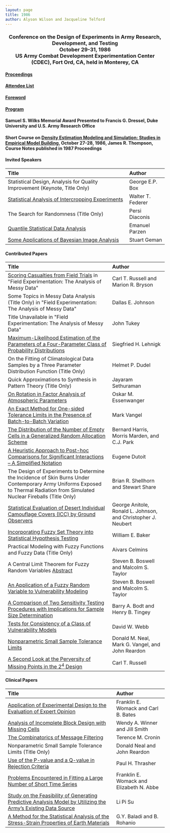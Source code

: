 ```yaml
---
layout: page
title: 1986
author: Alyson Wilson and Jacqueline Telford
---
```

<div align="center"><h3>Conference on the Design of Experiments in Army Research, Development, and Testing<br>
October 29-31, 1986<br>
US Army Combat Development Experimentation Center (CDEC), Fort Ord, CA, held in Monterey, CA</h3></div>


#### [Proceedings](https://alysongwilson.github.io/ACAS/DOE4/DOE32.pdf#page=2)

#### [Attendee List](https://alysongwilson.github.io/ACAS/DOE4/DOE32.pdf#page=424)

#### [Foreword](https://alysongwilson.github.io/ACAS/DOE4/DOE32.pdf#page=6)

#### [Program](https://alysongwilson.github.io/ACAS/DOE4/DOE32.pdf#page=12)

#### Samuel S. Wilks Memorial Award Presented to Francis G. Dressel, Duke University and U.S. Army Research Office

#### Short Course on [Density Estimation Modeling and Simulation: Studies in Empirical Model Building](https://alysongwilson.github.io/ACAS/DOE4/DOE33.pdf#page=190), October 27-28, 1986, James R. Thompson, Course Notes published in 1987 Proceedings 


#### Invited Speakers

| Title | Author |
| :--- | :--- |
| Statistical Design, Analysis for Quality Improvement (Keynote, Title Only) | George E.P. Box |
| [Statistical Analysis of Intercropping Experiments](https://alysongwilson.github.io/ACAS/DOE4/DOE32.pdf#page=18) | Walter T. Federer |
| The Search for Randomness (Title Only) | Persi Diaconis |
| [Quantile Statistical Data Analysis](https://alysongwilson.github.io/ACAS/DOE4/DOE32.pdf#page=298) | Emanuel Parzen |
| [Some Applications of Bayesian Image Analysis](https://alysongwilson.github.io/ACAS/DOE4/DOE32.pdf#page=394) | Stuart Geman |


#### Contributed Papers

| Title | Author |
| :--- | :--- |
| [Scoring Casualties from Field Trials](https://alysongwilson.github.io/ACAS/DOE4/DOE32.pdf#page=48) in "Field Experimentation: The Analysis of Messy Data" | Carl T. Russell and Marion R. Bryson |
| Some Topics in Messy Data Analysis (Title Only) in "Field Experimentation: The Analysis of Messy Data" | Dallas E. Johnson |
| Title Unavailable in "Field Experimentation: The Analysis of Messy Data" | John Tukey |
| [Maximum-Likelihood Estimation of the Parameters of a Four-Parameter Class of Probability Distributions](https://alysongwilson.github.io/ACAS/DOE4/DOE32.pdf#page=70) | Siegfried H. Lehnigk |
| On the Fitting of Climatological Data Samples by a Three Parameter Distribution Function (Title Only) | Helmet P. Dudel |
| Quick Approximations to Synthesis in Pattern Theory (Title Only) | Jayaram Sethuraman |  
| [On Rotation in Factor Analysis of Atmospheric Parameters](https://alysongwilson.github.io/ACAS/DOE4/DOE32.pdf#page=76) | Oskar M. Essenwanger |
| [An Exact Method for One-sided Tolerance Limits in the Presence of Batch-to-Batch Variation](https://alysongwilson.github.io/ACAS/DOE4/DOE32.pdf#page=94) | Mark Vangel |
| [The Distribution of the Number of Empty Cells in a Generalized Random Allocation Scheme](https://alysongwilson.github.io/ACAS/DOE4/DOE32.pdf#page=120) | Bernard Harris, Morris Marden, and C.J. Park |
| [A Heuristic Approach to Post-hoc Comparisons for Significant Interactions – A Simplified Notation](https://alysongwilson.github.io/ACAS/DOE4/DOE32.pdf#page=178) | Eugene Dutoit |
| The Design of Experiments to Determine the Incidence of Skin Burns Under Contemporary Army Uniforms Exposed to Thermal Radiation from Simulated Nuclear Fireballs (Title Only) | Brian R. Shellhorn and Stewart Share |
| [Statistical Evaluation of Desert Individual Camouflage Covers (ICC) by Ground Observers](https://alysongwilson.github.io/ACAS/DOE4/DOE32.pdf#page=198) | George Anitole, Ronald L. Johnson, and Christopher J. Neubert |
| [Incorporating Fuzzy Set Theory into Statistical Hypothesis Testing](https://alysongwilson.github.io/ACAS/DOE4/DOE32.pdf#page=256) | William E. Baker |
| Practical Modeling with Fuzzy Functions and Fuzzy Data (Title Only) | Aivars Celmins |
| A Central Limit Theorem for Fuzzy Random Variables [Abstract](https://alysongwilson.github.io/ACAS/DOE4/DOE32.pdf#page=266) | Steven B. Boswell and Malcolm S. Taylor |
| [An Application of a Fuzzy Random Variable to Vulnerability Modeling](https://alysongwilson.github.io/ACAS/DOE4/DOE32.pdf#page=268) | Steven B. Boswell and Malcolm S. Taylor |
| [A Comparison of Two Sensitivity Testing Procedures with Implications for Sample Size Determination](https://alysongwilson.github.io/ACAS/DOE4/DOE32.pdf#page=310) | Barry A. Bodt and Henry B. Tingey |
| [Tests for Consistency of a Class of Vulnerability Models](https://alysongwilson.github.io/ACAS/DOE4/DOE32.pdf#page=334) | David W. Webb |
| [Nonparametric Small Sample Tolerance Limits](https://alysongwilson.github.io/ACAS/DOE4/DOE32.pdf#page=352) | Donald M. Neal, Mark G. Vangel, and John Reardon |
| [A Second Look at the Perversity of Missing Points in the 2<sup>4</sup> Design](https://alysongwilson.github.io/ACAS/DOE4/DOE32.pdf#page=368) | Carl T. Russell |


#### Clinical Papers

| Title | Author |
| :--- | :--- |
| [Application of Experimental Design to the Evaluation of Expert Opinion](https://alysongwilson.github.io/ACAS/DOE4/DOE32.pdf#page=142) | Franklin E. Womack and Carl B. Bates |
| [Analysis of Incomplete Block Design with Missing Cells](https://alysongwilson.github.io/ACAS/DOE4/DOE32.pdf#page=160) | Wendy A. Winner and Jill Smith |
| [The Combinatorics of Message Filtering](https://alysongwilson.github.io/ACAS/DOE4/DOE32.pdf#page=210) | Terence M. Cronin |
| Nonparametric Small Sample Tolerance Limits (Title Only) | Donald Neal and John Reardon |
| [Use of the P-value and a Q-value in Rejection Criteria](https://alysongwilson.github.io/ACAS/DOE4/DOE32.pdf#page=234) | Paul H. Thrasher |
| [Problems Encountered in Fitting a Large Number of Short Time Series](https://alysongwilson.github.io/ACAS/DOE4/DOE32.pdf#page=276) | Franklin E. Womack and Elizabeth N. Abbe |
| [Study on the Feasibility of Generating Predictive Analysis Model by Utilizing the Army’s Existing Data Source](https://alysongwilson.github.io/ACAS/DOE4/DOE32.pdf#page=290) | Li Pi Su |
| [A Method for the Statistical Analysis of the Stress-Strain Properties of Earth Materials](https://alysongwilson.github.io/ACAS/DOE4/DOE32.pdf#page=382) | G.Y. Baladi and B. Rohanio |
